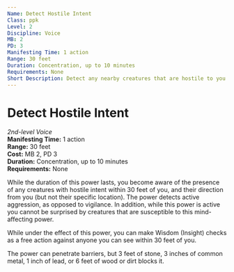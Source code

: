 ```yaml
---
Name: Detect Hostile Intent
Class: ppk
Level: 2
Discipline: Voice
MB: 2
PD: 3
Manifesting Time: 1 action
Range: 30 feet
Duration: Concentration, up to 10 minutes
Requirements: None
Short Description: Detect any nearby creatures that are hostile to you
---
```

# Detect Hostile Intent
*2nd-level Voice*\
**Manifesting Time:** 1 action\
**Range:** 30 feet\
**Cost:** MB 2, PD 3\
**Duration:** Concentration, up to 10 minutes\
**Requirements:** None

While the duration of this power lasts, you
become aware of the presence of any creatures with hostile
intent within 30 feet of you, and their direction from you
(but not their specific location). The power detects active
aggression, as opposed to vigilance. In addition, while this
power is active you cannot be surprised by creatures that
are susceptible to this mind-affecting power.

While under the effect of this power, you can make Wisdom
(Insight) checks as a free action against anyone you can see
within 30 feet of you.

The power can penetrate barriers, but 3 feet of stone, 3 inches
of common metal, 1 inch of lead, or 6 feet of wood or dirt
blocks it.
